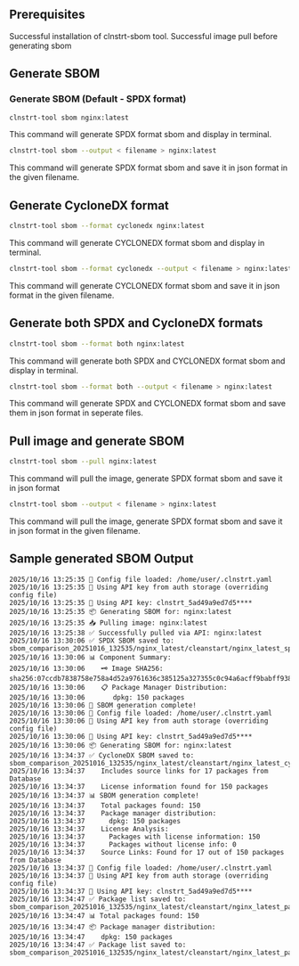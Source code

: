 ## Prerequisites
Successful installation of clnstrt-sbom tool.
Successful image pull before generating sbom

## Generate SBOM

### Generate SBOM (Default - SPDX format)
```bash
clnstrt-tool sbom nginx:latest
```
This command will generate SPDX format sbom and display in terminal.

```bash
clnstrt-tool sbom --output < filename > nginx:latest
```
This command will generate SPDX format sbom and save it in json format in the given filename.


## Generate CycloneDX format
```bash
clnstrt-tool sbom --format cyclonedx nginx:latest
```
This command will generate CYCLONEDX format sbom and display in terminal.

```bash
clnstrt-tool sbom --format cyclonedx --output < filename > nginx:latest
```
This command will generate CYCLONEDX format sbom and save it in json format in the given filename.


## Generate both SPDX and CycloneDX formats
```bash
clnstrt-tool sbom --format both nginx:latest
```
This command will generate both SPDX and CYCLONEDX format sbom and display in terminal.

```bash
clnstrt-tool sbom --format both --output < filename > nginx:latest
```
This command will generate SPDX and CYCLONEDX format sbom and save them in json format in seperate files.


## Pull image and generate SBOM
```bash
clnstrt-tool sbom --pull nginx:latest
```
This command will pull the image, generate SPDX format sbom and save it in json format

```bash
clnstrt-tool sbom --output < filename > nginx:latest
```
This command will pull the image, generate SPDX format sbom and save it in json format in the given filename.


## Sample generated SBOM Output

```
2025/10/16 13:25:35 📄 Config file loaded: /home/user/.clnstrt.yaml
2025/10/16 13:25:35 🔑 Using API key from auth storage (overriding config file)
2025/10/16 13:25:35 🔑 Using API key: clnstrt_5ad49a9ed7d5****
2025/10/16 13:25:35 📦 Generating SBOM for: nginx:latest
2025/10/16 13:25:35 📥 Pulling image: nginx:latest
2025/10/16 13:25:38 ✅ Successfully pulled via API: nginx:latest
2025/10/16 13:30:06 ✅ SPDX SBOM saved to: sbom_comparison_20251016_132535/nginx_latest/cleanstart/nginx_latest_spdx_sbom.json
2025/10/16 13:30:06 📊 Component Summary:
2025/10/16 13:30:06    🗝️ Image SHA256: sha256:07ccdb7838758e758a4d52a9761636c385125a327355c0c94a6acff9babff938
2025/10/16 13:30:06    📋 Package Manager Distribution:
2025/10/16 13:30:06       dpkg: 150 packages
2025/10/16 13:30:06 🎉 SBOM generation complete!
2025/10/16 13:30:06 📄 Config file loaded: /home/user/.clnstrt.yaml
2025/10/16 13:30:06 🔑 Using API key from auth storage (overriding config file)
2025/10/16 13:30:06 🔑 Using API key: clnstrt_5ad49a9ed7d5****
2025/10/16 13:30:06 📦 Generating SBOM for: nginx:latest
2025/10/16 13:34:37 ✅ CycloneDX SBOM saved to: sbom_comparison_20251016_132535/nginx_latest/cleanstart/nginx_latest_cyclonedx_sbom.json
2025/10/16 13:34:37    Includes source links for 17 packages from Database
2025/10/16 13:34:37    License information found for 150 packages
2025/10/16 13:34:37 📊 SBOM generation complete!
2025/10/16 13:34:37    Total packages found: 150
2025/10/16 13:34:37    Package manager distribution:
2025/10/16 13:34:37      dpkg: 150 packages
2025/10/16 13:34:37    License Analysis:
2025/10/16 13:34:37      Packages with license information: 150
2025/10/16 13:34:37      Packages without license info: 0
2025/10/16 13:34:37    Source Links: Found for 17 out of 150 packages from Database
2025/10/16 13:34:37 📄 Config file loaded: /home/user/.clnstrt.yaml
2025/10/16 13:34:37 🔑 Using API key from auth storage (overriding config file)
2025/10/16 13:34:37 🔑 Using API key: clnstrt_5ad49a9ed7d5****
2025/10/16 13:34:47 ✅ Package list saved to: sbom_comparison_20251016_132535/nginx_latest/cleanstart/nginx_latest_packages.txt
2025/10/16 13:34:47 📊 Total packages found: 150
2025/10/16 13:34:47 📦 Package manager distribution:
2025/10/16 13:34:47    dpkg: 150 packages
2025/10/16 13:34:47 ✅ Package list saved to: sbom_comparison_20251016_132535/nginx_latest/cleanstart/nginx_latest_packages.txt
```